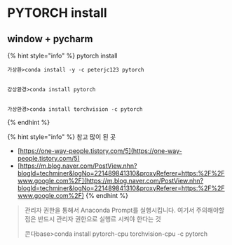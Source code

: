 # PYTORCH install

## window + pycharm 

{% hint style="info" %}
pytorch install



```text
가상환>conda install -y -c peterjc123 pytorch 


강상환경>conda install pytorch


가상환경>conda install torchvision -c pytorch

```
{% endhint %}

{% hint style="info" %}
참고 많이 된 곳

* [https://one-way-people.tistory.com/5](https://one-way-people.tistory.com/5)
* [https://m.blog.naver.com/PostView.nhn?blogId=techminer&logNo=221489841310&proxyReferer=https:%2F%2Fwww.google.com%2F](https://m.blog.naver.com/PostView.nhn?blogId=techminer&logNo=221489841310&proxyReferer=https:%2F%2Fwww.google.com%2F)
{% endhint %}

> 관리자 권한을 통해서 Anaconda Prompt를 실행시킵니다. 여기서 주의해야할 점은 반드시 관리자 권한으로 실행르 시켜야 한다는 것
>
> 콘다base&gt;conda install pytorch-cpu torchvision-cpu -c pytorch

